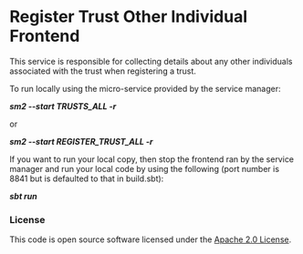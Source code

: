 
# Register Trust Other Individual Frontend

This service is responsible for collecting details about any other individuals associated with the trust when registering a trust.

To run locally using the micro-service provided by the service manager:

***sm2 --start TRUSTS_ALL -r***

or

***sm2 --start REGISTER_TRUST_ALL -r***

If you want to run your local copy, then stop the frontend ran by the service manager and run your local code by using the following (port number is 8841 but is defaulted to that in build.sbt):

***sbt run***

### License

This code is open source software licensed under the [Apache 2.0 License]("http://www.apache.org/licenses/LICENSE-2.0.html").
